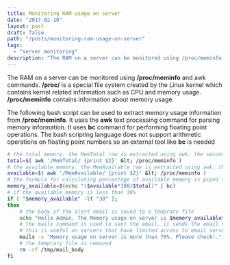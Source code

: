 ```yaml
---
title: Monitoring RAM usage on server
date: "2017-02-10"
layout: post
draft: false
path: "/posts/monitoring-ram-usage-on-server"
tags:
  - "server monitoring"
description: "The RAM on a server can be monitored using /proc/meminfo and awk commands. /proc/ is a special file system created by the Linux kernel which contains kernel related information such as CPU and memory usage. /proc/meminfo contains information about memory usage."
---
```


The RAM on a server can be monitored using **/proc/meminfo** and awk commands. **/proc/** is a special file system created by the Linux kernel which contains kernel related information such as CPU and memory usage. **/proc/meminfo** contains information about memory usage.

The following bash script can be used to extract memory usage information from **/proc/meminfo**. It uses the **awk** text processing command for parsing memory information. It uses **bc** command for performing floating point operations. The bash scripting language does not support arithmetic operations on floating point numbers so an external tool like **bc** is needed

```bash
# the total memory. the MemTotal row is extracted using awk. the second column of this row is then extracted and saved to total variable
total=$( awk '/MemTotal/ {print $2}' &lt; /proc/meminfo )
# the available memory. the MemAvailable row is extracted using awk. the second column of this row is then extracted and saved to available variable
available=$( awk '/MemAvailable/ {print $2}' &lt; /proc/meminfo )
# the formula for calculating percentage of available memory is piped to bc command. the output of bc command is saved to memory_available variable
memory_available=$(echo "($available*100/$total)" | bc)
# if the available memory is less than 30%
if [ "$memory_available" -lt "30" ];
then
    # the body of the alert email is saved to a temprary file
    echo "Hello Admin. The Memory usage on server is $memory_available%. Please check!" > /tmp/mail_body.txt
    # the mailx command is used to sent the email. it sends the email using gmail server.
    # this is useful on servers that have limited access to email servers such as Google Compute instance
    mailx -s "Memory usage on server is more than 70%. Please check!." -r "reply_email" -S smtp="smtp.gmail.com:587" -S    \<br/>smtp-use-starttls -S smtp-auth=login -S smtp-auth-user="gmail_address" -S smtp-auth-password="gmail_password" -S \<br/>ssl-verify=ignore recepiant_email &lt; /tmp/mail_body.txt
    # the temprary file is removed
    rm -rf /tmp/mail_body
fi
```
